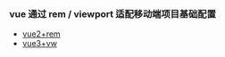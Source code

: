 ### vue 通过 rem / viewport 适配移动端项目基础配置

- [vue2+rem](https://github.com/WhatProblem/vue-base/tree/master/vue-rem)
- [vue3+vw](https://github.com/WhatProblem/vue-base/tree/master/vue3-vw)